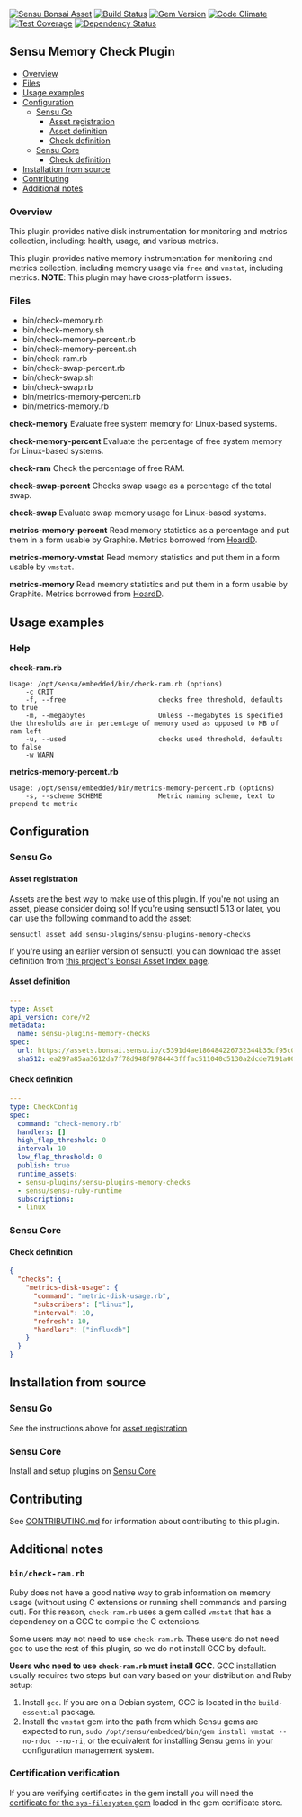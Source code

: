 [![Sensu Bonsai Asset](https://img.shields.io/badge/Bonsai-Download%20Me-brightgreen.svg?colorB=89C967&logo=sensu)](https://bonsai.sensu.io/assets/sensu-plugins/sensu-plugins-memory-checks)
[![Build Status](https://travis-ci.org/sensu-plugins/sensu-plugins-memory-checks.svg?branch=master)](https://travis-ci.org/sensu-plugins/sensu-plugins-memory-checks)
[![Gem Version](https://badge.fury.io/rb/sensu-plugins-memory-checks.svg)](http://badge.fury.io/rb/sensu-plugins-memory-checks)
[![Code Climate](https://codeclimate.com/github/sensu-plugins/sensu-plugins-memory-checks/badges/gpa.svg)](https://codeclimate.com/github/sensu-plugins/sensu-plugins-memory-checks)
[![Test Coverage](https://codeclimate.com/github/sensu-plugins/sensu-plugins-memory-checks/badges/coverage.svg)](https://codeclimate.com/github/sensu-plugins/sensu-plugins-memory-checks)
[![Dependency Status](https://gemnasium.com/sensu-plugins/sensu-plugins-memory-checks.svg)](https://gemnasium.com/sensu-plugins/sensu-plugins-memory-checks)

## Sensu Memory Check Plugin

- [Overview](#overview)
- [Files](#files)
- [Usage examples](#usage-examples)
- [Configuration](#configuration)
  - [Sensu Go](#sensu-go)
    - [Asset registration](#asset-registration)
    - [Asset definition](#asset-definition)
    - [Check definition](#check-definition)
  - [Sensu Core](#sensu-core)
    - [Check definition](#check-definition)
- [Installation from source](#installation-from-source)
- [Contributing](#contributing)
- [Additional notes](#additional-notes)

### Overview

This plugin provides native disk instrumentation for monitoring and metrics collection, including: health, usage, and various metrics.

This plugin provides native memory instrumentation for monitoring and metrics collection, including memory usage via `free` and `vmstat`, including metrics. **NOTE**: This plugin may have cross-platform issues.

### Files
 * bin/check-memory.rb
 * bin/check-memory.sh
 * bin/check-memory-percent.rb
 * bin/check-memory-percent.sh
 * bin/check-ram.rb
 * bin/check-swap-percent.rb
 * bin/check-swap.sh
 * bin/check-swap.rb
 * bin/metrics-memory-percent.rb
 * bin/metrics-memory.rb
 
**check-memory**
Evaluate free system memory for Linux-based systems.

**check-memory-percent**
Evaluate the percentage of free system memory for Linux-based systems.

**check-ram**
Check the percentage of free RAM.

**check-swap-percent**
Checks swap usage as a percentage of the total swap.

**check-swap**
Evaluate swap memory usage for Linux-based systems.

**metrics-memory-percent**
Read memory statistics as a percentage and put them in a form usable by Graphite. Metrics borrowed from [HoardD](https://github.com/coredump/hoardd).

**metrics-memory-vmstat**
Read memory statistics and put them in a form usable by `vmstat`.

**metrics-memory**
Read memory statistics and put them in a form usable by Graphite. Metrics borrowed from [HoardD](https://github.com/coredump/hoardd).

## Usage examples

### Help

**check-ram.rb**
```
Usage: /opt/sensu/embedded/bin/check-ram.rb (options)
    -c CRIT
    -f, --free                       checks free threshold, defaults to true
    -m, --megabytes                  Unless --megabytes is specified the thresholds are in percentage of memory used as opposed to MB of ram left
    -u, --used                       checks used threshold, defaults to false
    -w WARN
```

**metrics-memory-percent.rb**
```
Usage: /opt/sensu/embedded/bin/metrics-memory-percent.rb (options)
    -s, --scheme SCHEME              Metric naming scheme, text to prepend to metric
```

## Configuration
### Sensu Go
#### Asset registration

Assets are the best way to make use of this plugin. If you're not using an asset, please consider doing so! If you're using sensuctl 5.13 or later, you can use the following command to add the asset: 

`sensuctl asset add sensu-plugins/sensu-plugins-memory-checks`

If you're using an earlier version of sensuctl, you can download the asset definition from [this project's Bonsai Asset Index page](https://bonsai.sensu.io/assets/sensu-plugins/sensu-plugins-memory-checks).

#### Asset definition

```yaml
---
type: Asset
api_version: core/v2
metadata:
  name: sensu-plugins-memory-checks
spec:
  url: https://assets.bonsai.sensu.io/c5391d4ae186484226732344b35cf95c0b07b8ec/sensu-plugins-memory-checks_4.0.0_centos_linux_amd64.tar.gz
  sha512: ea297a85aa3612da7f78d948f9784443fffac511040c5130a2dcde7191a0004044c2ef881e665520cbc64431955ab19920d84de6b5fed85c63da7091c4b93bf0
```

#### Check definition

```yaml
---
type: CheckConfig
spec:
  command: "check-memory.rb"
  handlers: []
  high_flap_threshold: 0
  interval: 10
  low_flap_threshold: 0
  publish: true
  runtime_assets:
  - sensu-plugins/sensu-plugins-memory-checks
  - sensu/sensu-ruby-runtime
  subscriptions:
  - linux
```

### Sensu Core

#### Check definition
```json
{
  "checks": {
    "metrics-disk-usage": {
      "command": "metric-disk-usage.rb",
      "subscribers": ["linux"],
      "interval": 10,
      "refresh": 10,
      "handlers": ["influxdb"]
    }
  }
}
```

## Installation from source

### Sensu Go

See the instructions above for [asset registration](#asset-registration)

### Sensu Core

Install and setup plugins on [Sensu Core](https://docs.sensu.io/sensu-core/latest/installation/installing-plugins/)

## Contributing

See [CONTRIBUTING.md](https://github.com/sensu-plugins/sensu-plugins-memory-checks/blob/master/CONTRIBUTING.md) for information about contributing to this plugin.

## Additional notes

### `bin/check-ram.rb`

Ruby does not have a good native way to grab information on memory usage (without using C extensions or running shell commands and parsing out). For this reason, `check-ram.rb` uses a gem called `vmstat` that has a dependency on a GCC to compile the C extensions.

Some users may not need to use `check-ram.rb`. These users do not need gcc to use the rest of this plugin, so we do not install GCC by default.

**Users who need to use `check-ram.rb` must install GCC**. GCC installation usually requires two steps but can vary based on your distribution and Ruby setup:

1. Install `gcc`. If you are on a Debian system, GCC is located in the `build-essential` package.
2. Install the `vmstat` gem into the path from which Sensu gems are expected to run, `sudo /opt/sensu/embedded/bin/gem install vmstat --no-rdoc --no-ri`, or the equivalent for installing Sensu gems in your configuration management system.

### Certification verification

If you are verifying certificates in the gem install you will need the [certificate for the `sys-filesystem` gem](https://raw.githubusercontent.com/djberg96/sys-filesystem/ffi/certs/djberg96_pub.pem) loaded in the gem certificate store.
